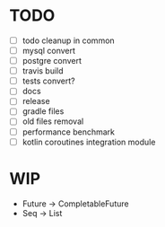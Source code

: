 # TODO

- [ ] todo cleanup in common
- [ ] mysql convert
- [ ] postgre convert
- [ ] travis build
- [ ] tests convert?
- [ ] docs
- [ ] release
- [ ] gradle files
- [ ] old files removal
- [ ] performance benchmark
- [ ] kotlin coroutines integration module

# WIP

* Future -> CompletableFuture
* Seq -> List
